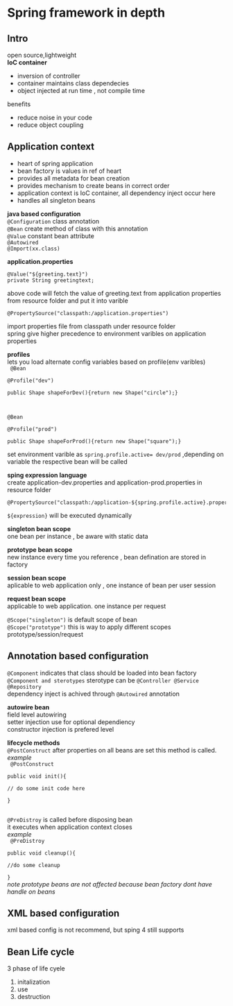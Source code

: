 # Spring framework in depth

## Intro
open source,lightweight  
**IoC container**  
- inversion of controller  
- container maintains class dependecies  
- object injected at run time , not compile time  

benefits  
- reduce noise in your code  
- reduce object coupling  

## Application context
- heart of spring application  
- bean factory is values in ref of heart  
- provides all metadata for bean creation  
- provides mechanism to create beans in correct order  
- application context is IoC container, all dependency inject occur here  	  
- handles all singleton beans  

**java based configuration**  
```@Configuration``` class annotation   
```@Bean``` create method of class with this annotation  
```@Value``` constant bean attribute  
```@Autowired```  
```@Import(xx.class)```  


**application.properties**  
```
@Value("${greeting.text}")  
private String greetingtext;
```  
above code will fetch the value of greeting.text from application properties from resource folder and put it into varible
```
@PropertySource("classpath:/application.properties")
``` 
import properties file from classpath under resource folder  
spring give higher precedence to environment varibles on application properties  


**profiles**  
lets you load alternate config variables based on profile(env varibles)  
<code>
@Bean  
@Profile("dev")  
public Shape shapeForDev(){return new Shape("circle");}  
  
@Bean  
@Profile("prod")  
public Shape shapeForProd(){return new Shape("square");}  
</code>
set environment varible as ```spring.profile.active= dev/prod``` ,depending on variable the respective bean will be called  


**sping expression language**  
create application-dev.properties and application-prod.properties in resource folder  
```
@PropertySource("classpath:/application-${spring.profile.active}.properties")  
``` 
```${expression}``` will be executed dynamically

**singleton bean scope**  
one bean per instance , be aware with static data

**prototype bean scope**  
new instance every time you reference , bean defination are stored in factory

**session bean scope**  
aplicable to web application only , one instance of bean per user session  

**request bean scope**  
applicable to web application. one instance per request

```@Scope("singleton")``` is default scope of bean  
```@Scope("prototype")``` this is way to apply different scopes prototype/session/request  

## Annotation based configuration  

```@Component``` indicates that class should be loaded into bean factory  
```@Component and sterotypes``` sterotype can be ```@Controller @Service @Repository```  
dependency inject is achived through ```@Autowired``` annotation  

**autowire bean**  
field level autowiring  
setter injection use for optional dependiency  
constructor injection is prefered level  

**lifecycle methods**  
```@PostConstruct``` after properties on all beans are set this method is called.  
_example_  
<code>
	@PostConstruct  
	public void init(){  
	// do some init code here  
}  
</code>


```@PreDistroy``` is called before disposing bean  
it executes when application context closes  
_example_  
<code>
@PreDistroy  
public void cleanup(){  
	//do some cleanup  
}
</code>  
_note prototype beans are not affected because bean factory dont have handle on beans_  


## XML based configuration  
xml based config is not recommend, but sping 4 still supports  

## Bean Life cycle  
3 phase of life cyele  

1. initalization 
2. use 
3. destruction

